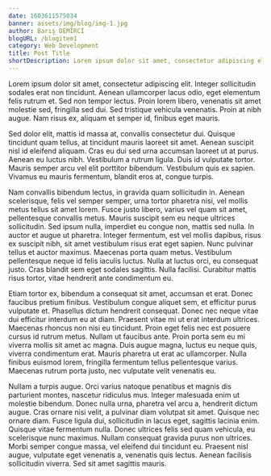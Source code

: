 ```yaml
---
date: 1603611575034
banner: assets/img/blog/img-1.jpg
author: Barış DEMİRCİ
blogURL: /blogitem1
category: Web Development
title: Post Title
shortDescription: Lorem ipsum dolor sit amet, consectetur adipiscing elit. Integer ac erat aliquam, gravida nulla in, eleifend nisi.
---
```


Lorem ipsum dolor sit amet, consectetur adipiscing elit. Integer sollicitudin sodales erat non tincidunt. Aenean ullamcorper lacus odio, eget elementum felis rutrum et. Sed non tempor lectus. Proin lorem libero, venenatis sit amet molestie sed, fringilla sed dui. Sed tristique vehicula venenatis. Proin at nibh augue. Nam risus ex, aliquam et semper id, finibus eget mauris.

Sed dolor elit, mattis id massa at, convallis consectetur dui. Quisque tincidunt quam tellus, at tincidunt mauris laoreet sit amet. Aenean suscipit nisl id eleifend aliquam. Cras eu dui sed urna accumsan laoreet ut at purus. Aenean eu luctus nibh. Vestibulum a rutrum ligula. Duis id vulputate tortor. Mauris semper arcu vel elit porttitor bibendum. Vestibulum quis ex sapien. Vivamus eu mauris fermentum, blandit eros at, congue turpis.

Nam convallis bibendum lectus, in gravida quam sollicitudin in. Aenean scelerisque, felis vel semper semper, urna tortor pharetra nisi, vel mollis metus tellus sit amet lorem. Fusce justo libero, varius vel quam sit amet, pellentesque convallis metus. Mauris suscipit sem eu neque ultrices sollicitudin. Sed ipsum nulla, imperdiet eu congue non, mattis sed nulla. In auctor et augue ut pharetra. Integer fermentum, est vel mollis dapibus, risus ex suscipit nibh, sit amet vestibulum risus erat eget sapien. Nunc pulvinar tellus et auctor maximus. Maecenas porta quam metus. Vestibulum pellentesque neque id felis iaculis luctus. Nulla at luctus orci, eu consequat justo. Cras blandit sem eget sodales sagittis. Nulla facilisi. Curabitur mattis risus tortor, vitae hendrerit ante condimentum eu.

Etiam tortor ex, bibendum a consequat sit amet, accumsan et erat. Donec faucibus pretium finibus. Vestibulum congue aliquet sem, et efficitur purus vulputate et. Phasellus dictum hendrerit consequat. Donec nec neque vitae dui efficitur interdum eu at diam. Praesent vitae mi ut erat interdum ultrices. Maecenas rhoncus non nisi eu tincidunt. Proin eget felis nec est posuere cursus id rutrum metus. Nullam ut faucibus ante. Proin porta sem eu mi viverra mollis sit amet ac magna. Duis augue magna, luctus eu neque quis, viverra condimentum erat. Mauris pharetra ut erat ac ullamcorper. Nulla finibus euismod lorem, fringilla fermentum tellus pellentesque varius. Maecenas rutrum porta justo, nec vulputate velit venenatis eu.

Nullam a turpis augue. Orci varius natoque penatibus et magnis dis parturient montes, nascetur ridiculus mus. Integer malesuada enim ut molestie bibendum. Donec nulla urna, pharetra vel arcu a, hendrerit dictum augue. Cras ornare nisi velit, a pulvinar diam volutpat sit amet. Quisque nec ornare diam. Fusce ligula dui, sollicitudin in lacus eget, sagittis lacinia enim. Quisque vitae fermentum nulla. Donec ultrices felis sed quam vehicula, eu scelerisque nunc maximus. Nullam consequat gravida purus non ultrices. Morbi semper congue massa, vel eleifend dui tincidunt eu. Praesent nisl augue, vulputate eget venenatis a, venenatis quis lectus. Aenean facilisis sollicitudin viverra. Sed sit amet sagittis mauris.